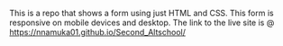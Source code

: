 This is a repo that shows a form using just HTML and CSS.
This form is responsive on mobile devices and desktop.
The link to the live site is @ https://nnamuka01.github.io/Second_Altschool/
